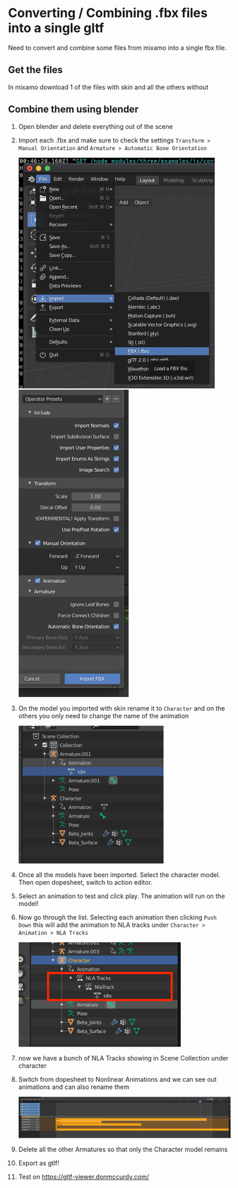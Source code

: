 # Converting / Combining .fbx files into a single gltf
Need to convert and combine some files from mixamo into a single fbx file.

## Get the files
In mixamo download 1 of the files with skin and all the others without

## Combine them using blender
1. Open blender and delete everything out of the scene

1. Import each .fbx and make sure to check the settings `Transform > Manual Orientation` and `Armature > Automatic Bone Orientation`

   ![fbx import settings into blender](./images/import-as-fbx.png)
   ![fbx import settings into blender](./images/fbx-import-settings.png)

1. On the model you imported with skin rename it to `Character` and on the others you only need to change the name of the animation

   ![rename character and animatations](./images/rename-model-and-animations.png)
1. Once all the models have been imported. Select the character model. Then open dopesheet, switch to action editor.

1. Select an animation to test and click play. The animation will run on the model!

1. Now go through the list. Selecting each animation then clicking `Push Down` this will add the animation to NLA tracks under `Character > Animation > NLA Tracks`

   ![rnla tracks view](./images/nla-tracks.png)

1. now we have a bunch of NLA Tracks showing in Scene Collection under character
1. Switch from dopesheet to Nonlinear Animations and we can see out animations and can also rename them

   ![view-and-rename-nla-tracks](./images/view-and-rename-nla-tracks.png)

1. Delete all the other Armatures so that only the Character model remains
1. Export as gtlf!
1. Test on https://gltf-viewer.donmccurdy.com/
